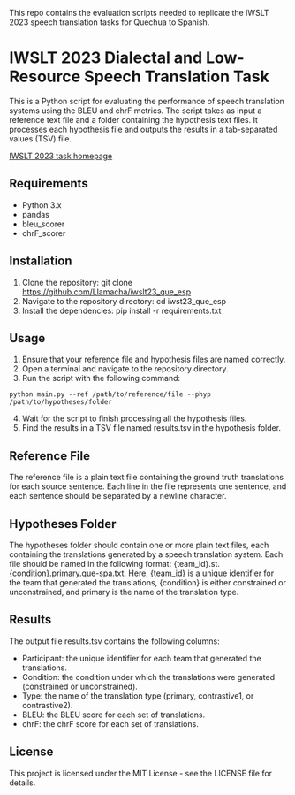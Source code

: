 This repo contains the evaluation scripts needed to replicate the IWSLT 2023 speech translation tasks for Quechua to Spanish.

# IWSLT 2023 Dialectal and Low-Resource Speech Translation Task 

This is a Python script for evaluating the performance of speech translation systems using the BLEU and chrF metrics. The script takes as input a reference text file and a folder containing the hypothesis text files. It processes each hypothesis file and outputs the results in a tab-separated values (TSV) file.


<a href="https://iwslt.org/2023/low-resource">IWSLT 2023 task homepage</a>


## Requirements

- Python 3.x
- pandas
- bleu_scorer
- chrF_scorer

## Installation

1. Clone the repository: git clone https://github.com/Llamacha/iwslt23_que_esp
2. Navigate to the repository directory: cd iwst23_que_esp
3. Install the dependencies: pip install -r requirements.txt

## Usage

1. Ensure that your reference file and hypothesis files are named correctly.
2. Open a terminal and navigate to the repository directory.
3. Run the script with the following command:

```
python main.py --ref /path/to/reference/file --phyp /path/to/hypotheses/folder
```

4. Wait for the script to finish processing all the hypothesis files.
5. Find the results in a TSV file named results.tsv in the hypothesis folder.


## Reference File

The reference file is a plain text file containing the ground truth translations for each source sentence. Each line in the file represents one sentence, and each sentence should be separated by a newline character.

## Hypotheses Folder

The hypotheses folder should contain one or more plain text files, each containing the translations generated by a speech translation system. Each file should be named in the following format: {team_id}.st.{condition}.primary.que-spa.txt. Here, {team_id} is a unique identifier for the team that generated the translations, {condition} is either constrained or unconstrained, and primary is the name of the translation type.

## Results

The output file results.tsv contains the following columns:

- Participant: the unique identifier for each team that generated the translations.
- Condition: the condition under which the translations were generated (constrained or unconstrained).
- Type: the name of the translation type (primary, contrastive1, or contrastive2).
- BLEU: the BLEU score for each set of translations.
- chrF: the chrF score for each set of translations. 

## License

This project is licensed under the MIT License - see the LICENSE file for details.
